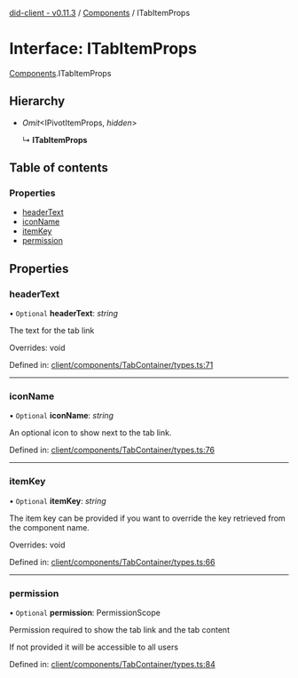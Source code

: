 [did-client - v0.11.3](../README.md) / [Components](../modules/components.md) / ITabItemProps

# Interface: ITabItemProps

[Components](../modules/components.md).ITabItemProps

## Hierarchy

* *Omit*<IPivotItemProps, *hidden*\>

  ↳ **ITabItemProps**

## Table of contents

### Properties

- [headerText](components.itabitemprops.md#headertext)
- [iconName](components.itabitemprops.md#iconname)
- [itemKey](components.itabitemprops.md#itemkey)
- [permission](components.itabitemprops.md#permission)

## Properties

### headerText

• `Optional` **headerText**: *string*

The text for the tab link

Overrides: void

Defined in: [client/components/TabContainer/types.ts:71](https://github.com/Puzzlepart/did/blob/dev/client/components/TabContainer/types.ts#L71)

___

### iconName

• `Optional` **iconName**: *string*

An optional icon to show next to the tab link.

Defined in: [client/components/TabContainer/types.ts:76](https://github.com/Puzzlepart/did/blob/dev/client/components/TabContainer/types.ts#L76)

___

### itemKey

• `Optional` **itemKey**: *string*

The item key can be provided if you want to
override the key retrieved from the component
name.

Overrides: void

Defined in: [client/components/TabContainer/types.ts:66](https://github.com/Puzzlepart/did/blob/dev/client/components/TabContainer/types.ts#L66)

___

### permission

• `Optional` **permission**: PermissionScope

Permission required to show the tab link and the tab
content

If not provided it will be accessible to all users

Defined in: [client/components/TabContainer/types.ts:84](https://github.com/Puzzlepart/did/blob/dev/client/components/TabContainer/types.ts#L84)

